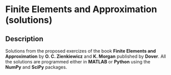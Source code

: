 # Finite Elements and Approximation **(solutions)**

## Description

Solutions from the proposed exercizes of the book **Finite Elements and Approximation**
by **O. C. Zienkiewicz** and **K. Morgan** published by **Dover**.
All the solutions are programmed either in **MATLAB** or **Python** using the
**NumPy** and **SciPy** packages.
